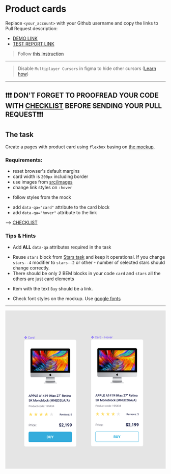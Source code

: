 # Product cards
Replace `<your_account>` with your Github username and copy the links to Pull Request description:
- [DEMO LINK](https://venher-v.github.io/layout_product-cards/)
- [TEST REPORT LINK](https://venher-v.github.io/layout_product-cards/report/html_report/)

> Follow [this instruction](https://mate-academy.github.io/layout_task-guideline)
___

> Disable `Multiplayer Cursors` in figma to hide other cursors ([Learn how](https://mate-academy.github.io/layout_task-guideline/figma.html#multiplayer-cursors))
___

## ❗️❗️❗️ DON'T FORGET TO PROOFREAD YOUR CODE WITH [CHECKLIST](https://github.com/mate-academy/layout_product-cards/blob/master/checklist.md) BEFORE SENDING YOUR PULL REQUEST❗️❗️❗️

## The task
Create a pages with product card using `flexbox` basing on [the mockup](https://www.figma.com/file/ojkArVazq7vsX0nbpn9CxZ/Moyo-%2F-Catalog-(ENG)?node-id=11325%3A2287).

### Requirements:
+ reset browser's default margins
+ card width is `200px` including border
+ use images from [src/images](src/images)
+ change link styles on `:hover`
- follow styles from the mock
+ add `data-qa="card"` attribute to the card block
+ add `data-qa="hover"` attribute to the link

--> [CHECKLIST](https://github.com/mate-academy/layout_product-cards/blob/master/checklist.md)

### Tips & Hints
- Add **ALL** `data-qa` attributes required in the task
+ Reuse `stars` block from [Stars task](https://github.com/mate-academy/layout_stars)
and keep it operational. If you change `stars--4` modifier to `stars--2` or
other - number of selected stars should change correctly.
+ There should be only 2 BEM blocks in your code `card` and `stars` all the others are just card elements
- Item with the text `Buy` should be a link.
+ Check font styles on the mockup. Use [google fonts](https://fonts.google.com/)

---
![screenshot](./references/card-example.png)

